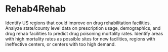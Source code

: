 # Rehab4Rehab
Identify US regions that could improve on drug rehabilitation facilities. Analyze state/county level data on prescription usage, demographics, and drug rehab facilities to predict drug poisoning mortality rates. Identify areas with high mortality rates as possible sites for new facilities, regions with ineffective centers, or centers with too high demand.
